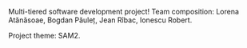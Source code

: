 Multi-tiered software development project!
 Team composition:
 Lorena Atănăsoae,
 Bogdan Păuleț,
 Jean Rîbac,
 Ionescu Robert.
 
 Project theme: SAM2.
